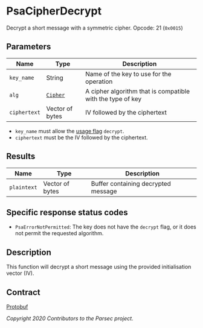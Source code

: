 # PsaCipherDecrypt

Decrypt a short message with a symmetric cipher. Opcode: 21 (`0x0015`)

## Parameters

| Name         | Type                                          | Description                                                |
|--------------|-----------------------------------------------|------------------------------------------------------------|
| `key_name`   | String                                        | Name of the key to use for the operation                   |
| `alg`        | [`Cipher`](psa_algorithm.md#cipher-algorithm) | A cipher algorithm that is compatible with the type of key |
| `ciphertext` | Vector of bytes                               | IV followed by the ciphertext                              |

- `key_name` must allow the [usage flag](psa_key_attributes.md#usageflags-type) `decrypt`.
- `ciphertext` must be the IV followed by the ciphertext.

## Results

| Name        | Type            | Description                         |
|-------------|-----------------|-------------------------------------|
| `plaintext` | Vector of bytes | Buffer containing decrypted message |

## Specific response status codes

- `PsaErrorNotPermitted`: The key does not have the `decrypt` flag, or it does not permit the
   requested algorithm.

## Description

This function will decrypt a short message using the provided initialisation vector (IV).

## Contract

[Protobuf](https://github.com/parallaxsecond/parsec-operations/blob/master/protobuf/psa_cipher_decrypt.proto)

*Copyright 2020 Contributors to the Parsec project.*
